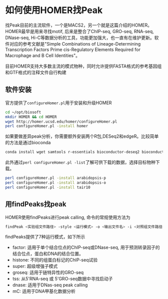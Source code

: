 # 如何使用HOMER找Peak

找Peak目前的主流软件，一个是MACS2，另一个就是这篇介绍的HOMER。HOMER最早是用来寻找motif, 后来是整合了ChIP-seq, GRO-seq, RNA-seq, DNase-seq, Hi-C等数据分析的工具，功能更加强大，也一直有在维护更新。软件对应的参考文献是"Simple Combinations of Lineage-Determining Transcription Factors Prime cis-Regulatory Elements Required for Macrophage and B Cell Identities"。

目前HOMER支持大多数主流的模式物种，同时允许提供FASTA格式的参考基因组和GTF格式的注释文件自行构建

## 软件安装

官方提供了`configureHomer.pl`用于安装和升级HOMER

```bash
cd ~/opt/biosoft
mkdir HOMER && cd HOMER
wget http://homer.ucsd.edu/homer/configureHomer.pl
perl configureHomer.pl -install homer
```

如果要做差异peak分析，你需要额外安装两个R包,DESeq2和edgeR。比较简单的方法是通过bioconda

```bash
conda install wget samtools r-essentials bioconductor-deseq2 bioconductor-edger
```

此外通过`perl configureHomer.pl -list`了解可供下载的数据，选择目标物种下载。

```bash
perl configureHomer.pl -install arabidopsis-p
perl configureHomer.pl -install arabidopsis-o
perl configureHomer.pl -install tair10
```

## 用findPeaks找peak

HOMER使用findPeaks进行peak calling, 命令的常规使用方法为

```bash
findPeak <实验组文件路径> -style <运行模式> -o <输出文件名> -i <对照组文件路径>
```

findPeaks提供了7种运行模式，如下所示

- factor: 适用于单个结合位点的ChIP-seq或DNase-seq, 用于预测转录因子的结合位点，蛋白和DNA的结合位置。
- histone: 不同的组蛋白标记的ChIP-seq试验
- super: 超级增强子模式
- groseq: 适用于链特异性的GRO-seq
- tss: 从5'RNA-seq 或 5'GRO-seq数据中寻找启动子
- dnase: 适用于DNas-seq peak calling
- mC: 适用于DNA甲基化数据分析